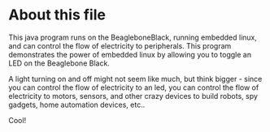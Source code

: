 # About this file

This java program runs on the BeagleboneBlack, running embedded linux, and can control the flow of electricity to peripherals.
This program demonstrates the power of embedded linux by allowing you to toggle an LED on the Beaglebone Black.

A light turning on and off might not seem like much, but think bigger - since you can control the flow of electricity to an led, you can control the flow of electricity to motors, sensors, and other crazy devices to build robots, spy gadgets, home automation devices, etc.. 

Cool!
